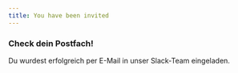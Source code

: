 ```yaml
---
title: You have been invited
---
```


### Check dein Postfach!

Du wurdest erfolgreich per E-Mail in unser Slack-Team eingeladen.
